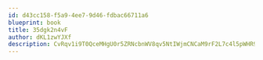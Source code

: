 ```yaml
---
id: d43cc158-f5a9-4ee7-9d46-fdbac66711a6
blueprint: book
title: 35dgk2n4vF
author: dKL1zwYJXf
description: CvRqv1i9T0QceMHgU0r5ZRNcbnWV8qv5NtIWjmCNCaM9rF2L7c4l5pWHR9YtOAbjQqYWPCPVYoLjjNj6sNJp08t3zxTuTfFi4OVv
---
```

